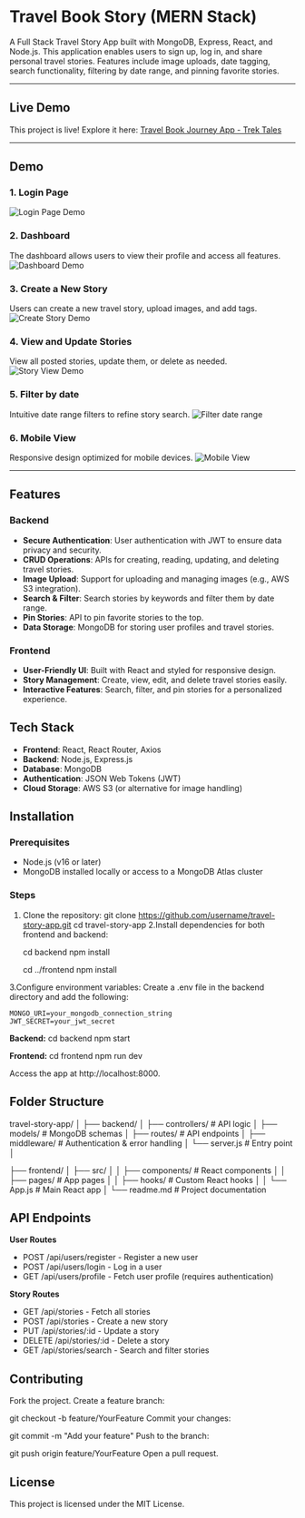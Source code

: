 # Travel Book Story (MERN Stack)

A Full Stack Travel Story App built with MongoDB, Express, React, and Node.js. This application enables users to sign up, log in, and share personal travel stories. Features include image uploads, date tagging, search functionality, filtering by date range, and pinning favorite stories.

---

## Live Demo
This project is live! Explore it here: [Travel Book Journey App - Trek Tales](https://trektales.vercel.app/login)

------

## Demo

### 1. Login Page
![Login Page Demo](https://github.com/user-attachments/assets/ea70dce7-610a-4b90-b68a-5fbf4b41883b)

### 2. Dashboard
The dashboard allows users to view their profile and access all features.
![Dashboard Demo](https://github.com/user-attachments/assets/b7077ef5-6a03-4b14-bbc3-439f19a336ac)


### 3. Create a New Story
Users can create a new travel story, upload images, and add tags.
![Create Story Demo](https://github.com/user-attachments/assets/bcf8e012-b9c4-4456-911b-f95ba5b6f60d)


### 4. View and Update Stories
View all posted stories, update them, or delete as needed.
![Story View Demo](https://github.com/user-attachments/assets/5b9789d5-4939-4de1-8bc2-619ea1e26cb7)

### 5. Filter by date
Intuitive date range filters to refine story search.
![Filter date range](https://github.com/user-attachments/assets/4e33b8a3-89cf-4cb1-886b-1e558c5b4c28)


### 6. Mobile View
Responsive design optimized for mobile devices.
![Mobile View](https://github.com/user-attachments/assets/1e7f6412-76b6-44d7-b74d-e51fba9e4fca)


---
## Features

### Backend
- **Secure Authentication**: User authentication with JWT to ensure data privacy and security.
- **CRUD Operations**: APIs for creating, reading, updating, and deleting travel stories.
- **Image Upload**: Support for uploading and managing images (e.g., AWS S3 integration).
- **Search & Filter**: Search stories by keywords and filter them by date range.
- **Pin Stories**: API to pin favorite stories to the top.
- **Data Storage**: MongoDB for storing user profiles and travel stories.

### Frontend
- **User-Friendly UI**: Built with React and styled for responsive design.
- **Story Management**: Create, view, edit, and delete travel stories easily.
- **Interactive Features**: Search, filter, and pin stories for a personalized experience.

## Tech Stack
- **Frontend**: React, React Router, Axios
- **Backend**: Node.js, Express.js
- **Database**: MongoDB
- **Authentication**: JSON Web Tokens (JWT)
- **Cloud Storage**: AWS S3 (or alternative for image handling)

## Installation

### Prerequisites
- Node.js (v16 or later)
- MongoDB installed locally or access to a MongoDB Atlas cluster

### Steps
1. Clone the repository:
   git clone https://github.com/username/travel-story-app.git
   cd travel-story-app
2.Install dependencies for both frontend and backend:

    cd backend
    npm install
    
    cd ../frontend
    npm install

3.Configure environment variables:
Create a .env file in the backend directory and add the following:

   
    MONGO_URI=your_mongodb_connection_string
    JWT_SECRET=your_jwt_secret

**Backend:**
cd backend
npm start

**Frontend:**
cd frontend
npm run dev

Access the app at http://localhost:8000.

## Folder Structure
travel-story-app/
│
├── backend/
│   ├── controllers/      # API logic
│   ├── models/           # MongoDB schemas
│   ├── routes/           # API endpoints
│   ├── middleware/       # Authentication & error handling
│   └── server.js         # Entry point
│


├── frontend/
│   ├── src/
│   │   ├── components/   # React components
│   │   ├── pages/        # App pages
│   │   ├── hooks/        # Custom React hooks
│   │   └── App.js        # Main React app
│
└── readme.md             # Project documentation


## API Endpoints
**User Routes**
- POST /api/users/register - Register a new user
- POST /api/users/login - Log in a user
- GET /api/users/profile - Fetch user profile (requires authentication)

**Story Routes**
- GET /api/stories - Fetch all stories
- POST /api/stories - Create a new story
- PUT /api/stories/:id - Update a story
- DELETE /api/stories/:id - Delete a story
- GET /api/stories/search - Search and filter stories

## Contributing
Fork the project.
Create a feature branch:

git checkout -b feature/YourFeature
Commit your changes:

git commit -m "Add your feature"
Push to the branch:

git push origin feature/YourFeature
Open a pull request.

## License
This project is licensed under the MIT License.
